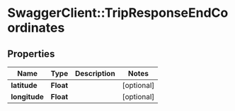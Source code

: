 # SwaggerClient::TripResponseEndCoordinates

## Properties
Name | Type | Description | Notes
------------ | ------------- | ------------- | -------------
**latitude** | **Float** |  | [optional] 
**longitude** | **Float** |  | [optional] 


